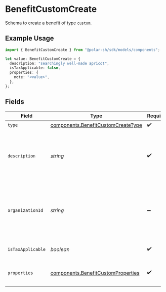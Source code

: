 # BenefitCustomCreate

Schema to create a benefit of type `custom`.

## Example Usage

```typescript
import { BenefitCustomCreate } from "@polar-sh/sdk/models/components";

let value: BenefitCustomCreate = {
  description: "searchingly well-made apricot",
  isTaxApplicable: false,
  properties: {
    note: "<value>",
  },
};
```

## Fields

| Field                                                                                             | Type                                                                                              | Required                                                                                          | Description                                                                                       |
| ------------------------------------------------------------------------------------------------- | ------------------------------------------------------------------------------------------------- | ------------------------------------------------------------------------------------------------- | ------------------------------------------------------------------------------------------------- |
| `type`                                                                                            | [components.BenefitCustomCreateType](../../models/components/benefitcustomcreatetype.md)          | :heavy_check_mark:                                                                                | N/A                                                                                               |
| `description`                                                                                     | *string*                                                                                          | :heavy_check_mark:                                                                                | The description of the benefit. Will be displayed on products having this benefit.                |
| `organizationId`                                                                                  | *string*                                                                                          | :heavy_minus_sign:                                                                                | The ID of the organization owning the benefit. **Required unless you use an organization token.** |
| `isTaxApplicable`                                                                                 | *boolean*                                                                                         | :heavy_check_mark:                                                                                | Whether the benefit is taxable.                                                                   |
| `properties`                                                                                      | [components.BenefitCustomProperties](../../models/components/benefitcustomproperties.md)          | :heavy_check_mark:                                                                                | Properties for a benefit of type `custom`.                                                        |